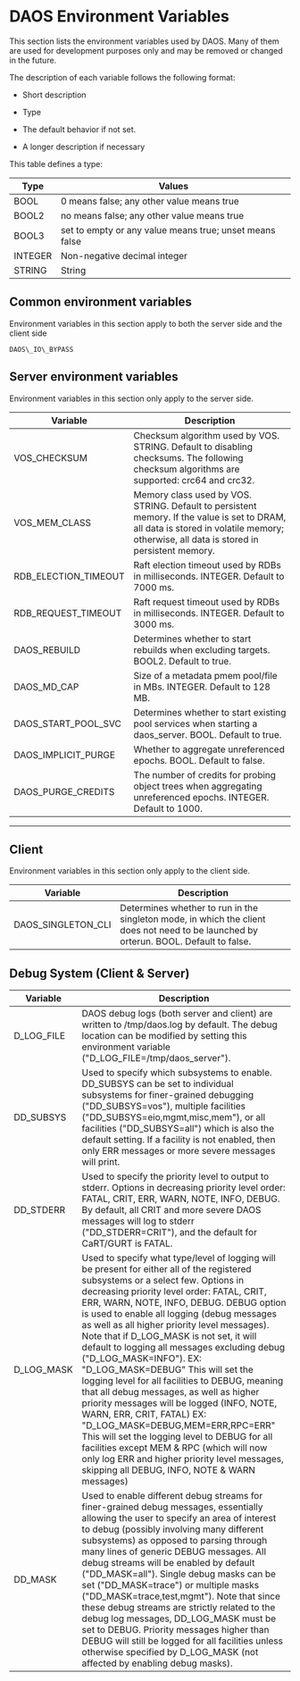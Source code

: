 # DAOS Environment Variables

This section lists the environment variables used by DAOS. Many of them
are used for development purposes only and may be removed or changed in
the future.

The description of each variable follows the following format:

-   Short description

-   Type

-   The default behavior if not set.

-   A longer description if necessary

This table defines a type:

|Type|Values|
|----|----|
|BOOL|0 means false; any other value means true|
|BOOL2|no means false; any other value means true|
|BOOL3|set to empty or any value means true; unset means false|
|INTEGER|Non-negative decimal integer|
|STRING|String|
                

## Common environment variables 

Environment variables in this section apply to both the server side and the client side

    DAOS\_IO\_BYPASS

## Server environment variables

Environment variables in this section only apply to the server side.

|Variable|Description|
|----|----|
|VOS\_CHECKSUM |Checksum algorithm used by VOS. STRING. Default to disabling checksums. The following checksum algorithms are supported: crc64 and crc32.|
|VOS\_MEM\_CLASS|Memory class used by VOS. STRING. Default to persistent memory. If the value is set to DRAM, all data is stored in volatile memory; otherwise, all data is stored in persistent memory.|
|RDB\_ELECTION\_TIMEOUT|Raft election timeout used by RDBs in milliseconds. INTEGER. Default to 7000 ms.|
|RDB\_REQUEST\_TIMEOUT|Raft request timeout used by RDBs in milliseconds. INTEGER. Default to 3000 ms.|
|DAOS\_REBUILD |Determines whether to start rebuilds when excluding targets. BOOL2. Default to true.|
|DAOS\_MD\_CAP|Size of a metadata pmem pool/file in MBs. INTEGER. Default to 128 MB.|
|DAOS\_START\_POOL\_SVC|Determines whether to start existing pool services when starting a daos\_server. BOOL. Default to true.|
|DAOS\_IMPLICIT\_PURGE|Whether to aggregate unreferenced epochs. BOOL. Default to false.|
|DAOS\_PURGE\_CREDITS|The number of credits for probing object trees when aggregating unreferenced epochs. INTEGER. Default to 1000.|
                               
  --------------------------------------------------------------------------------------------------------------------------------------------------------------------------------------------------------------------------

## Client

Environment variables in this section only apply to the client side.

|Variable|Description|
|----|----| 
|DAOS\_SINGLETON\_CLI |Determines whether to run in the singleton mode, in which the client does not need to be launched by orterun. BOOL. Default to false.|

## Debug System (Client & Server)
|Variable |Description|
|----|----|
|D\_LOG\_FILE|DAOS debug logs (both server and client) are written to /tmp/daos.log by default. The debug location can be modified by setting this environment variable ("D\_LOG\_FILE=/tmp/daos\_server").|
|DD\_SUBSYS|Used to specify which subsystems to enable. DD\_SUBSYS can be set to individual subsystems for finer-grained debugging ("DD\_SUBSYS=vos"), multiple facilities ("DD\_SUBSYS=eio,mgmt,misc,mem"), or all facilities ("DD\_SUBSYS=all") which is also the default setting. If a facility is not enabled, then only ERR messages or more severe messages will print.|
|DD\_STDERR|Used to specify the priority level to output to stderr. Options in decreasing priority level order: FATAL, CRIT, ERR, WARN, NOTE, INFO, DEBUG. By default, all CRIT and more severe DAOS messages will log to stderr ("DD\_STDERR=CRIT"), and the default for CaRT/GURT is FATAL.|
|D\_LOG\_MASK|Used to specify what type/level of logging will be present for either all of the registered subsystems or a select few. Options in decreasing priority level order: FATAL, CRIT, ERR, WARN, NOTE, INFO, DEBUG. DEBUG option is used to enable all logging (debug messages as well as all higher priority level messages). Note that if D\_LOG\_MASK is not set, it will default to logging all messages excluding debug ("D\_LOG\_MASK=INFO"). EX: "D\_LOG\_MASK=DEBUG" This will set the logging level for all facilities to DEBUG, meaning that all debug messages, as well as higher priority messages will be logged (INFO, NOTE, WARN, ERR, CRIT, FATAL) EX: "D\_LOG\_MASK=DEBUG,MEM=ERR,RPC=ERR" This will set the logging level to DEBUG for all facilities except MEM & RPC (which will now only log ERR and higher priority level messages, skipping all DEBUG, INFO, NOTE & WARN messages)|
|DD\_MASK|Used to enable different debug streams for finer-grained debug messages, essentially allowing the user to specify an area of interest to debug (possibly involving many different subsystems) as opposed to parsing through many lines of generic DEBUG messages. All debug streams will be enabled by default ("DD\_MASK=all"). Single debug masks can be set ("DD\_MASK=trace") or multiple masks ("DD\_MASK=trace,test,mgmt"). Note that since these debug streams are strictly related to the debug log messages, DD\_LOG\_MASK must be set to DEBUG. Priority messages higher than DEBUG will still be logged for all facilities unless otherwise specified by D\_LOG\_MASK (not affected by enabling debug masks).|
 

